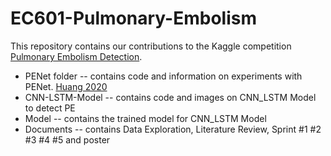 # EC601-Pulmonary-Embolism
This repository contains our contributions to the Kaggle competition [Pulmonary Embolism Detection](https://www.kaggle.com/c/rsna-str-pulmonary-embolism-detection).

* PENet folder -- contains code and information on experiments with PENet. [Huang 2020](https://github.com/marshuang80/penet)
* CNN-LSTM-Model -- contains code and images on CNN_LSTM Model to detect PE
* Model -- contains the trained model for CNN_LSTM Model
* Documents -- contains Data Exploration, Literature Review, Sprint #1 #2 #3 #4 #5 and poster
